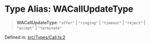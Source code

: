 # Type Alias: WACallUpdateType

> **WACallUpdateType**: `"offer"` \| `"ringing"` \| `"timeout"` \| `"reject"` \| `"accept"` \| `"terminate"`

Defined in: [src/Types/Call.ts:2](https://github.com/Fokusdotid/Baileys/blob/4c54e9ae0a9f37422d51e97c3454891bf06f36e1/src/Types/Call.ts#L2)
